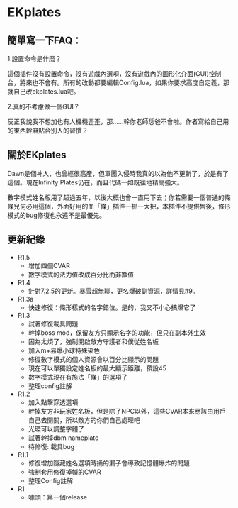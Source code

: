 # EKplates

## 簡單寫一下FAQ：

1.設置命令是什麼？

這個插件沒有設置命令，沒有遊戲內選項，沒有遊戲內的圖形化介面(GUI)控制台，將來也不會有。所有的改動都要編輯Config.lua，如果你要求高度自定義，那就自己改ekplates.lua吧。

2.真的不考慮做一個GUI？

反正我說我不想加也有人機機歪歪，那......幹你老師恁爸不會啦。作者寫給自己用的東西幹麻貼合別人的習慣？

## 關於EKplates

Dawn是個神人，也曾經很高產，但軍團入侵時我真的以為他不更新了，於是有了這個。現在Infinity Plates仍在，而且代碼一如既往地精簡強大。

數字模式姓名版用了超過五年，以後大概也會一直用下去；你若需要一個普通的條條兒何必用這個，外面好用的血「條」插件一抓一大把，本插件不提供售後，條形模式的bug修復也永遠不是最優先。

## 更新紀錄
  
* R1.5
  * 增加四個CVAR
  * 數字模式的法力值改成百分比而非數值
* R1.4
  * 針對7.2.5的更新。暴雪超無聊，更名爆破副資源，詳情見#9。
* R1.3a
  * 快速修復：條形樣式的名字錯位。是的，我又不小心搞爆它了
* R1.3
  * 試著修復載具問題
  * 幹掉boss mod，保留友方只顯示名字的功能，但只在副本外生效
  * 因為太煩了，強制開啟敵方守護者和僕從姓名板
  * 加入m+易爆小球特殊染色
  * 修復數字模式的個人資源會以百分比顯示的問題
  * 現在可以單獨設定姓名板的最大顯示距離，預設45
  * 數字模式現在有施法「條」的選項了
  * 整理config註解
* R1.2
  * 加入點擊穿透選項
  * 幹掉友方非玩家姓名板，但是除了NPC以外，這些CVAR本來應該由用戶自己去開關，所以敵方的你們自己處理吧
  * 光環可以調整字體了
  * 試著幹掉dbm nameplate
  * 待修復: 載具bug
* R1.1
  * 修復增加隱藏姓名選項時捅的漏子會導致記憶體爆炸的問題
  * 強制套用修復掉幀的CVAR
  * 整理Config註解
* R1
  * 噱頭：第一個release
